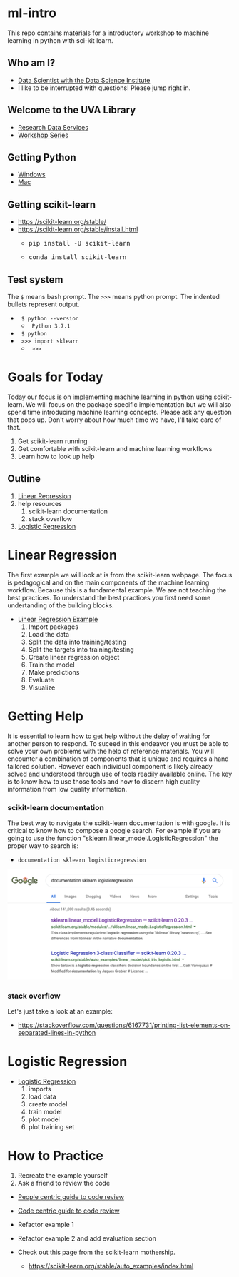 # ml-intro
This repo contains materials for a introductory workshop to machine learning in python with sci-kit learn.

## Who am I?
* [Data Scientist with the Data Science Institute](https://dsi.virginia.edu/people/peter-alonzi)
* I like to be interrupted with questions! Please jump right in.

## Welcome to the UVA Library
* [Research Data Services](https://data.library.virginia.edu/)
* [Workshop Series](https://data.library.virginia.edu/training/)
 
## Getting Python
* [Windows](https://www.anaconda.com/download/#windows)
* [Mac](https://www.anaconda.com/download/#macos)

## Getting scikit-learn
* https://scikit-learn.org/stable/
* https://scikit-learn.org/stable/install.html
  * <pre>pip install -U scikit-learn</pre>
  * <pre>conda install scikit-learn</pre>

## Test system
The <code>$</code> means bash prompt. The <code>>>></code> means python prompt. The indented bullets represent output.
* <code> $ python --version </code>
  * <code> Python 3.7.1 </code>
* <code> $ python </code>
* <code> >>> import sklearn </code>
  *  <code> >>> </code>


# Goals for Today
Today our focus  is on implementing machine learning in python using scikit-learn. We will focus on the package specific implementation but we will also spend time introducing machine learning concepts. Please ask any question that pops up. Don't worry about how much time we have, I'll take care of that.

1. Get scikit-learn running
2. Get comfortable with scikit-learn and machine learning workflows
3. Learn how to look up help

## Outline
1. [Linear Regression](https://scikit-learn.org/stable/auto_examples/linear_model/plot_ols.html#sphx-glr-auto-examples-linear-model-plot-ols-py)
2. help resources
    1. scikit-learn documentation
    2. stack overflow
3. [Logistic Regression](https://scikit-learn.org/stable/auto_examples/linear_model/plot_iris_logistic.html#sphx-glr-auto-examples-linear-model-plot-iris-logistic-py)
    

# Linear Regression
The first example we will look at is from the scikit-learn webpage. The focus is pedagogical and on the main components of the machine learning workflow. Because this is a fundamental example. We are not teaching the best practices. To  understand the  best practices you  first need some undertanding of the building blocks.

* [Linear Regression Example](https://scikit-learn.org/stable/auto_examples/linear_model/plot_ols.html#sphx-glr-auto-examples-linear-model-plot-ols-py) 
    1. Import packages
    2. Load the data
    3. Split the data into training/testing
    4. Split the targets into training/testing
    5. Create linear regression object
    6. Train the model
    7. Make predictions
    8. Evaluate
    9. Visualize
    
# Getting Help
It is essential to learn how to get help without the delay of waiting for another person to respond.  To suceed in this endeavor you must be able to solve your own problems with the help of reference materials. You will encounter a combination of components that is unique and requires a hand tailored solution. However each individual component is  likely already  solved and understood through use of tools readily available online. The key is to know how to use those tools and how to discern high quality information from low quality information.

### scikit-learn documentation
The best way to navigate the scikit-learn documentation is with google. It is critical to know how to compose a google search. For example if you are going to use the function "sklearn.linear_model.LogisticRegression" the proper way to search is:
* <code>documentation sklearn logisticregression</code>

![](https://github.com/alonzi/ml-intro/blob/master/logistic-search-result.png)

### stack overflow
Let's just take a look at an example:
* https://stackoverflow.com/questions/6167731/printing-list-elements-on-separated-lines-in-python

# Logistic Regression
* [Logistic Regression](https://scikit-learn.org/stable/auto_examples/linear_model/plot_iris_logistic.html#sphx-glr-auto-examples-linear-model-plot-iris-logistic-py)
  1. imports
  2. load data
  3. create model
  4. train model
  5. plot model
  6. plot training set



# How to Practice
1. Recreate the example yourself
2. Ask a friend to review the code
  * [People centric guide to code review](https://phauer.com/2018/code-review-guidelines/)
  * [Code centric guide to code review](https://www.ibm.com/developerworks/rational/library/11-proven-practices-for-peer-review/)
  
* Refactor example 1
* Refactor example 2 and add evaluation section
* Check out this page from the scikit-learn mothership.
  * https://scikit-learn.org/stable/auto_examples/index.html


